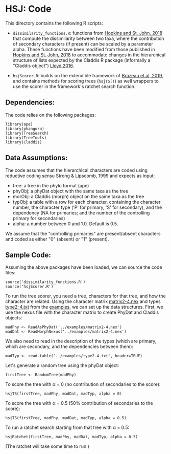 # HSJ:  Code #

This directory contains the following R scripts:

+ `dissimilarity_functions.R`:  functions from [Hopkins and St. John, 2018](https://doi.org/10.1098/rspb.2018.1784) that compute the dissimilarity between two taxa, where the contribution of secondary characters (if present) can be scaled by a parameter alpha.  These functions have been modified from those published in [Hopkins and St. John, 2018](https://doi.org/10.1098/rspb.2018.1784) to accommodate changes in the hierarchical structure of lists expected by the Claddis R package (informally a "Claddis object") [Lloyd 2016](https://doi.org/10.1111/bij.12746).

+ `hsjScorer.R`: builds on the extendible framework of [Brazeau et al, 2019.](https://doi.org/10.1093/sysbio/syy083) and contains methods for scoring trees (`hsjTS()`) as well wrappers to use the scorer in the framework's ratchet search function.

## Dependencies: ##

The code relies on the following packages:

```
library(ape)
library(phangorn)
library(TreeSearch)
library(TreeTools)
library(Claddis)
```

## Data Assumptions: ##

The code assumes that the hierarchical characters are coded using reductive coding sensu Strong & Lipscomb, 1999 and expects as input:
+ tree: a tree in the phylo format (ape)
+ phyObj: a phyDat object with the same taxa as the tree
+ morObj: a Claddis (morph) object on the same taxa as the tree
+ typObj: a table with a row for each character, containing the character number, the character type ('P' for primary, 'S' for secondary), and the dependency (NA for primaries; and the number of the controlling primary for secondaries)
+ alpha: a number between 0 and 1.0.  Default is 0.5.

We assume that the "controlling primaries" are present/absent characters and coded as either "0" (absent) or "1" (present).




## Sample Code: ##

Assuming the above packages have been loaded, we can source the code files:
```
source('dissimilarity_functions.R')
source('hsjScorer.R')
```
To run the tree scorer, you need a tree, characters for that tree, and how the character are related.   Using the character matrix [matrix2-4.nex](../examples/matrix2-4.nex) and types [type2-4.txt](../examples/type2-4.txt) from the [examples](../examples), we can set up the data structures.  First, we use the nexus file with the character matrix to create PhyDat and Claddis objects:
```
madPhy <- ReadAsPhyDat('../examples/matrix2-4.nex')
madDat <- ReadMorphNexus('../examples/matrix2-4.nex')
```
We also need to read in the description of the types (which are primary, which are secondary, and the dependencies between them):
```
madTyp <- read.table('../examples/type2-4.txt', header=TRUE)
```
Let's generate a random tree using the phyDat object:
```
firstTree <- RandomTree(madPhy)
```
To score the tree with &alpha; = 0 (no contribution of secondaries to the score):
```
hsjTS(firstTree, madPhy, madDat, madTyp, alpha = 0)
```
To score the tree with &alpha; = 0.5 (50% contribution of secondaries to the score):
```
hsjTS(firstTree, madPhy, madDat, madTyp, alpha = 0.5)
```
To run a ratchet search starting from that tree with &alpha; = 0.5:
```
hsjRatchet(firstTree, madPhy, madDat, madTyp, alpha = 0.5)
```
(The ratchet will take some time to run.)
